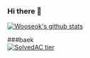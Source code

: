 ### Hi there 👋

 [![Wooseok's github stats](https://github-readme-stats.vercel.app/api?username=egg528)](https://github.com/anuraghazra/github-readme-stats)



###baek   
[![SolvedAC tier](http://mazassumnida.wtf/api/v2/generate_badge?boj=egg528a&201020)](https://solved.ac/adamdoha) 
